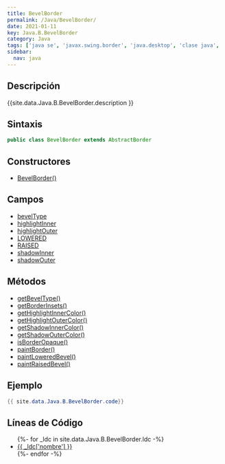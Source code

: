 ```yaml
---
title: BevelBorder
permalink: /Java/BevelBorder/
date: 2021-01-11
key: Java.B.BevelBorder
category: Java
tags: ['java se', 'javax.swing.border', 'java.desktop', 'clase java', 'Java 1.0']
sidebar: 
  nav: java
---
```


## Descripción
{{site.data.Java.B.BevelBorder.description }}

## Sintaxis
~~~java
public class BevelBorder extends AbstractBorder
~~~

## Constructores
* [BevelBorder()](/Java/BevelBorder/BevelBorder/)

## Campos
* [bevelType](/Java/BevelBorder/bevelType)
* [highlightInner](/Java/BevelBorder/highlightInner)
* [highlightOuter](/Java/BevelBorder/highlightOuter)
* [LOWERED](/Java/BevelBorder/LOWERED)
* [RAISED](/Java/BevelBorder/RAISED)
* [shadowInner](/Java/BevelBorder/shadowInner)
* [shadowOuter](/Java/BevelBorder/shadowOuter)

## Métodos
* [getBevelType()](/Java/BevelBorder/getBevelType)
* [getBorderInsets()](/Java/BevelBorder/getBorderInsets)
* [getHighlightInnerColor()](/Java/BevelBorder/getHighlightInnerColor)
* [getHighlightOuterColor()](/Java/BevelBorder/getHighlightOuterColor)
* [getShadowInnerColor()](/Java/BevelBorder/getShadowInnerColor)
* [getShadowOuterColor()](/Java/BevelBorder/getShadowOuterColor)
* [isBorderOpaque()](/Java/BevelBorder/isBorderOpaque)
* [paintBorder()](/Java/BevelBorder/paintBorder)
* [paintLoweredBevel()](/Java/BevelBorder/paintLoweredBevel)
* [paintRaisedBevel()](/Java/BevelBorder/paintRaisedBevel)

## Ejemplo
~~~java
{{ site.data.Java.B.BevelBorder.code}}
~~~

## Líneas de Código
<ul>
{%- for _ldc in site.data.Java.B.BevelBorder.ldc -%}
   <li>
       <a href="{{_ldc['url'] }}">{{ _ldc['nombre'] }}</a>
   </li>
{%- endfor -%}
</ul>
